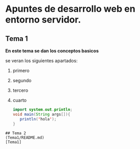  # Apuntes de desarrollo web en entorno servidor.

 ## Tema 1 
**En este tema se dan los conceptos basicos**

se veran los siguientes apartados:

1. primero
2. segundo
3. tercero
4. cuarto


   ```Java
   import system.out.println;
   void main(String args[]){
      println('hola');
   }
  ```
 ## Tema 2
(Tema1/README.md)
[Tema1]
